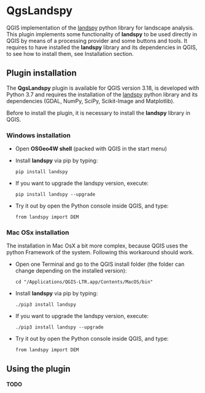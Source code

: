 # QgsLandspy
QGIS implementation of the [landspy][landspy_link] python library for landscape analysis. 
This plugin implements some functionality of **landspy** to be used directly in QGIS by means of a processing provider and some buttons and tools. 
It requires to have installed the **landspy** library and its dependencies in QGIS, to see how to install them, see Installation section.

## Plugin installation
The **QgsLandspy** plugin is available for QGIS version 3.18, is developed with Python 3.7 and requires the installation of the [landspy][landspy_link] python library and its dependencies (GDAL, NumPy, SciPy, Scikit-Image and Matplotlib).

Before to install the plugin, it is necessary to install the **landspy** library in QGIS.

### Windows installation
- Open **OSGeo4W shell** (packed with QGIS in the start menu)

- Install **landspy** via pip by typing:

  `pip install landspy`

- If you want to upgrade the landspy version, execute:
  
  `pip install landspy --upgrade`

- Try it out by open the Python console inside QGIS, and type:

  `from landspy import DEM`

### Mac OSx installation
The installation in Mac OsX a bit more complex, because QGIS uses the python Framework of the system. Following this workaround should work. 
- Open one Terminal and go to the QGIS install folder (the folder can change depending on the installed version):
  
  `cd "/Applications/QGIS-LTR.app/Contents/MacOS/bin"`

- Install **landspy** via pip by typing:

  `./pip3 install landspy`

- If you want to upgrade the landspy version, execute:
  
  `./pip3 install landspy --upgrade`

- Try it out by open the Python console inside QGIS, and type:

  `from landspy import DEM`

## Using the plugin
#### TODO




[landspy_link]: https://github.com/geolovic/landspy